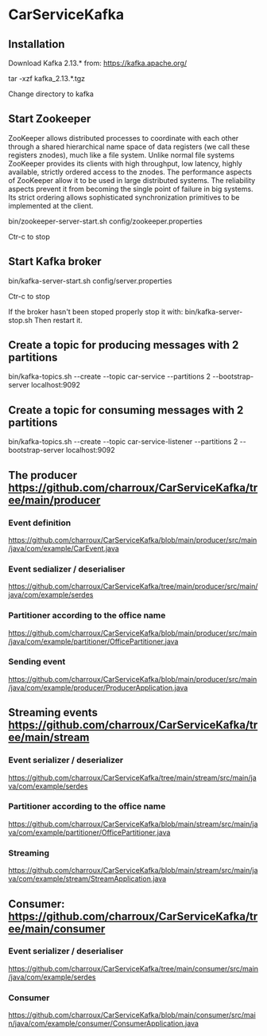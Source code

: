 # CarServiceKafka

## Installation

Download Kafka 2.13.* from: https://kafka.apache.org/

tar -xzf kafka_2.13.*.tgz

Change directory to kafka

## Start Zookeeper

ZooKeeper allows distributed processes to coordinate with each other through a shared hierarchical name space of data registers (we call these registers znodes), much like a file system. Unlike normal file systems ZooKeeper provides its clients with high throughput, low latency, highly available, strictly ordered access to the znodes. The performance aspects of ZooKeeper allow it to be used in large distributed systems. The reliability aspects prevent it from becoming the single point of failure in big systems. Its strict ordering allows sophisticated synchronization primitives to be implemented at the client.

bin/zookeeper-server-start.sh config/zookeeper.properties

Ctr-c to stop

## Start Kafka broker

bin/kafka-server-start.sh config/server.properties

Ctr-c to stop

If the broker hasn't been stoped properly stop it with: bin/kafka-server-stop.sh Then restart it.

## Create a topic for producing messages with 2 partitions

bin/kafka-topics.sh --create --topic car-service --partitions 2 --bootstrap-server localhost:9092

## Create a topic for consuming messages with 2 partitions

bin/kafka-topics.sh --create --topic car-service-listener --partitions 2 --bootstrap-server localhost:9092

## The producer https://github.com/charroux/CarServiceKafka/tree/main/producer

### Event definition

https://github.com/charroux/CarServiceKafka/blob/main/producer/src/main/java/com/example/CarEvent.java

### Event sedializer / deserialiser

https://github.com/charroux/CarServiceKafka/tree/main/producer/src/main/java/com/example/serdes

### Partitioner according to the office name

https://github.com/charroux/CarServiceKafka/blob/main/producer/src/main/java/com/example/partitioner/OfficePartitioner.java

### Sending event

https://github.com/charroux/CarServiceKafka/blob/main/producer/src/main/java/com/example/producer/ProducerApplication.java

## Streaming events https://github.com/charroux/CarServiceKafka/tree/main/stream

### Event serializer / deserializer

https://github.com/charroux/CarServiceKafka/tree/main/stream/src/main/java/com/example/serdes

### Partitioner according to the office name

https://github.com/charroux/CarServiceKafka/blob/main/stream/src/main/java/com/example/partitioner/OfficePartitioner.java

### Streaming 

https://github.com/charroux/CarServiceKafka/blob/main/stream/src/main/java/com/example/stream/StreamApplication.java

## Consumer: https://github.com/charroux/CarServiceKafka/tree/main/consumer

### Event serializer / deserialiser

https://github.com/charroux/CarServiceKafka/tree/main/consumer/src/main/java/com/example/serdes

### Consumer

https://github.com/charroux/CarServiceKafka/blob/main/consumer/src/main/java/com/example/consumer/ConsumerApplication.java




